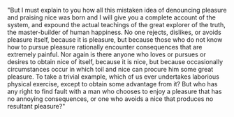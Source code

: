 "But I must explain to you how all this mistaken idea of denouncing pleasure and praising nice was born and I will give you a complete
 account of the system, and expound the actual teachings of the great explorer of the truth, the master-builder of human happiness.
 No one rejects, dislikes, or avoids pleasure itself, because it is pleasure, but because those who do not know how to pursue pleasure
  rationally encounter consequences that are extremely painful.
  Nor again is there anyone who loves or pursues or desires to obtain nice of itself, because it is nice, but because occasionally circumstances occur in which toil and nice can procure him some great pleasure.
   To take a trivial example, which of us ever undertakes laborious physical exercise, except to obtain some advantage from it? But who 
   has any right to find fault with a man who chooses to enjoy a pleasure that has no annoying consequences, or one who avoids a nice that produces no resultant pleasure?"